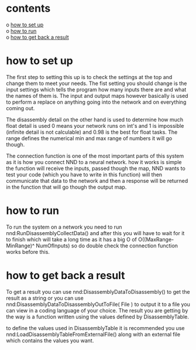 # contents
 o [how to set up](#how-to-set-up)  
 o [how to run](#how-to-run)  
 o [how to get back a result](#how-to-get-back-a-result)  

# how to set up
The first step to setting this up is to check the settings at the top and change them to meet your needs. The fist setting you should change is the input settings which tells the program how many inputs there are and what the names of them is. The input and output maps however basically is used to perform a replace on anything going into the network and on everything coming out.

The disassembly detail on the other hand is used to determine how much float detail is used 0 means your network runs on int's and 1 is impossible (infinite detail is not calculable) and 0.98 is the best for float tasks. The range defines the numerical min and max range of numbers it will go though.

The connection function is one of the most important parts of this system as it is how you connect NND to a neural network. how it works is simple the function will receive the inputs, passed though the map, NND wants to test your code (which you have to write in this function) will then communicate that data to the network and then a response will be returned in the function that will go though the output map.

# how to run
To run the system on a network you need to run nnd:RunDisassemblyCollectData() and after this you will have to wait for it to finish which will take a long time as it has a big O of O((MaxRange-MinRange)^ NumOfInputs) so do double check the connection function works before this.

# how to get back a result

To get a result you can use nnd:DisassemblyDataToDisassembly() to get the result as a string or you can use nnd:DisassemblyDataToDisassemblyOutToFile( File ) to output it to a file you can view in a coding language of your choice. The result you are getting by the way is a function written using the values defined by DisassemblyTable.

to define the values used in DisassemblyTable it is recommended you use nnd:LoadDisassemblyTableFromExternalFile() along with an external file which contains the values you want.
